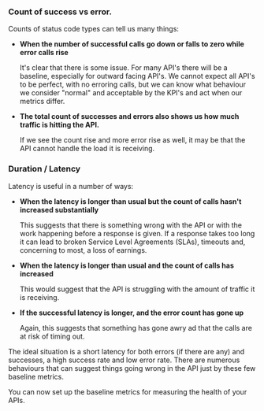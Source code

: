 
### Count of success vs error.

Counts of status code types can tell us many things:

- **When the number of successful calls go down or falls to zero while error calls rise**

    It's clear that there is some issue. For many API's there will be a baseline, especially for outward facing API's. We cannot expect all API's to be perfect, with no erroring calls, but we can know what behaviour we consider "normal" and acceptable by the KPI's and act when our metrics differ.

- **The total count of successes and errors also shows us how much traffic is hitting the API.**

    If we see the count rise and more error rise as well, it may be that the API cannot handle the load it is receiving. 

### Duration / Latency

Latency is useful in a number of ways:

- **When the latency is longer than usual but the count of calls hasn't increased substantially**

    This suggests that there is something wrong with the API or with the work happening before a response is given. If a response takes too long it can lead to broken Service Level Agreements (SLAs), timeouts and, concerning to most, a loss of earnings.

- **When the latency is longer than usual and the count of calls has increased**

    This would suggest that the API is struggling with the amount of traffic it is receiving. 

- **If the successful latency is longer, and the error count has gone up**

    Again, this suggests that something has gone awry ad that the calls are at risk of timing out. 

The ideal situation is a short latency for both errors (if there are any) and successes, a high success rate and low error rate. There are numerous behaviours that can suggest things going wrong in the API just by these few baseline metrics.

You can now set up the baseline metrics for measuring the health of your APIs.
